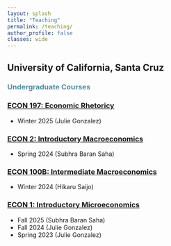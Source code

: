 ```yaml
---
layout: splash
title: "Teaching"
permalink: /teaching/
author_profile: false
classes: wide
---
```


<h2> University of California, Santa Cruz </h2>


<h3 style="color:rgb(78, 145, 165);"> Undergraduate Courses </h3>

### <u>ECON 197: Economic Rhetoricy</u>
- Winter 2025 (Julie Gonzalez)

### <u>ECON 2: Introductory Macroeconomics</u>
- Spring 2024 (Subhra Baran Saha)

### <u>ECON 100B: Intermediate Macroeconomics</u>
- Winter 2024 (Hikaru Saijo)

### <u>ECON 1: Introductory Microeconomics</u>
- Fall 2025 (Subhra Baran Saha)
- Fall 2024 (Julie Gonzalez)
- Spring 2023 (Julie Gonzalez)


